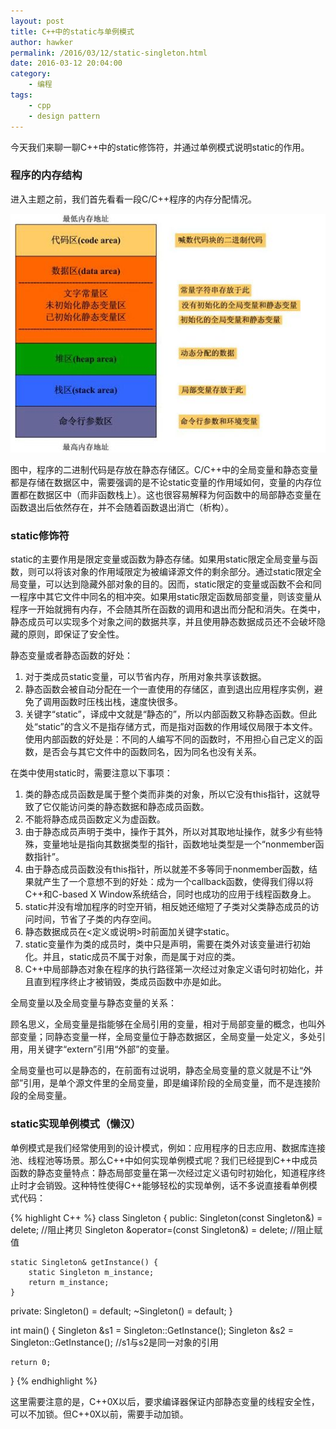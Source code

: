```yaml
---
layout: post
title: C++中的static与单例模式
author: hawker
permalink: /2016/03/12/static-singleton.html
date: 2016-03-12 20:04:00
category:
    - 编程
tags:
    - cpp
    - design pattern
---
```

今天我们来聊一聊C++中的static修饰符，并通过单例模式说明static的作用。

### 程序的内存结构

进入主题之前，我们首先看看一段C/C++程序的内存分配情况。

![程序内存分配](/upload/2016/03/c_memory.png)

图中，程序的二进制代码是存放在静态存储区。C/C++中的全局变量和静态变量都是存储在数据区中，需要强调的是不论static变量的作用域如何，变量的内存位置都在数据区中（而非函数栈上）。这也很容易解释为何函数中的局部静态变量在函数退出后依然存在，并不会随着函数退出消亡（析构）。

### static修饰符

static的主要作用是限定变量或函数为静态存储。如果用static限定全局变量与函数，则可以将该对象的作用域限定为被编译源文件的剩余部分。通过static限定全局变量，可以达到隐藏外部对象的目的。因而，static限定的变量或函数不会和同一程序中其它文件中同名的相冲突。如果用static限定函数局部变量，则该变量从程序一开始就拥有内存，不会随其所在函数的调用和退出而分配和消失。在类中，静态成员可以实现多个对象之间的数据共享，并且使用静态数据成员还不会破坏隐藏的原则，即保证了安全性。

静态变量或者静态函数的好处：

1. 对于类成员static变量，可以节省内存，所用对象共享该数据。
2. 静态函数会被自动分配在一个一直使用的存储区，直到退出应用程序实例，避免了调用函数时压栈出栈，速度快很多。
3. 关键字“static”，译成中文就是“静态的”，所以内部函数又称静态函数。但此处“static”的含义不是指存储方式，而是指对函数的作用域仅局限于本文件。 使用内部函数的好处是：不同的人编写不同的函数时，不用担心自己定义的函数，是否会与其它文件中的函数同名，因为同名也没有关系。

在类中使用static时，需要注意以下事项：

1. 类的静态成员函数是属于整个类而非类的对象，所以它没有this指针，这就导致了它仅能访问类的静态数据和静态成员函数。
2. 不能将静态成员函数定义为虚函数。
3. 由于静态成员声明于类中，操作于其外，所以对其取地址操作，就多少有些特殊，变量地址是指向其数据类型的指针，函数地址类型是一个“nonmember函数指针”。
4. 由于静态成员函数没有this指针，所以就差不多等同于nonmember函数，结果就产生了一个意想不到的好处：成为一个callback函数，使得我们得以将C++和C-based X Window系统结合，同时也成功的应用于线程函数身上。
5. static并没有增加程序的时空开销，相反她还缩短了子类对父类静态成员的访问时间，节省了子类的内存空间。
6. 静态数据成员在<定义或说明>时前面加关键字static。
7. static变量作为类的成员时，类中只是声明，需要在类外对该变量进行初始化。并且，static成员不属于对象，而是属于对应的类。
8. C++中局部静态对象在程序的执行路径第一次经过对象定义语句时初始化，并且直到程序终止才被销毁，类成员函数中亦是如此。

全局变量以及全局变量与静态变量的关系：

顾名思义，全局变量是指能够在全局引用的变量，相对于局部变量的概念，也叫外部变量；同静态变量一样，全局变量位于静态数据区，全局变量一处定义，多处引用，用关键字“extern”引用“外部”的变量。

全局变量也可以是静态的，在前面有过说明，静态全局变量的意义就是不让“外部”引用，是单个源文件里的全局变量，即是编译阶段的全局变量，而不是连接阶段的全局变量。

### static实现单例模式（懒汉）
单例模式是我们经常使用到的设计模式，例如：应用程序的日志应用、数据库连接池、线程池等场景。那么C++中如何实现单例模式呢？我们已经提到C++中成员函数的静态变量特点：静态局部变量在第一次经过定义语句时初始化，知道程序终止时才会销毁。这种特性使得C++能够轻松的实现单例，话不多说直接看单例模式代码：


{% highlight C++ %}
class Singleton {
public:
	Singleton(const Singleton&) = delete;             //阻止拷贝
	Singleton &operator=(const Singleton&) = delete;  //阻止赋值

	static Singleton& getInstance() {
		static Singleton m_instance;
		return m_instance;
	}
private:
	Singleton() = default;
	~Singleton() = default;
}

int main() {
	Singleton &s1 = Singleton::GetInstance();
	Singleton &s2 = Singleton::GetInstance(); //s1与s2是同一对象的引用
	
	return 0;
}
{% endhighlight %}

这里需要注意的是，C++0X以后，要求编译器保证内部静态变量的线程安全性，可以不加锁。但C++0X以前，需要手动加锁。
